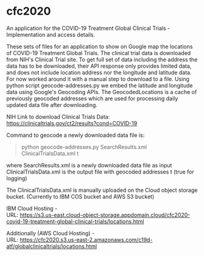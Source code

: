 # cfc2020
An application for the COVID-19 Treatment Global Clinical Trials - Implementation and access details.

These sets of files for an application to show on Google map the locations of COVID-19 Treatment Global Trials. The clinical trial data is downloaded from NIH's Clinical Trial site. To get full set of data including the address the data has to be downloaded, their API response only provides limited data, and does not include location address nor the longitude and latitude data. For now worked around it with a manual step to download to a file. Using python script geocode-addresses.py we embed the latitude and longitude data using Google's Geocoding APIs. The GeocodedLocations is a cache of previously geocoded addresses which are used for processing daily updated data file after downloading. 

NIH Link to download Clinical Trials Data: https://clinicaltrials.gov/ct2/results?cond=COVID-19

Command to geocode a newly downloaded data file is:
>python geocode-addresses.py SearchResults.xml ClinicalTrialsData.xml t

where SearchResults.xml is a newly downloaded data file as input
      ClinicalTrialsData.xml is the output file with geocoded addresses
      t (true for logging)

The ClinicalTrialsData.xml is manually uploaded on the Cloud object storage bucket. (Currently to IBM COS bucket and AWS S3 bucket)

IBM Cloud Hosting -
<br>URL: https://s3.us-east.cloud-object-storage.appdomain.cloud/cfc2020-covid-19-treatment-global-clinical-trials/locations.html

Additionally (AWS Cloud Hosting) -
<br>URL: https://cfc2020.s3.us-east-2.amazonaws.com/c19d-atf/globalclinicaltrials/locations.html
